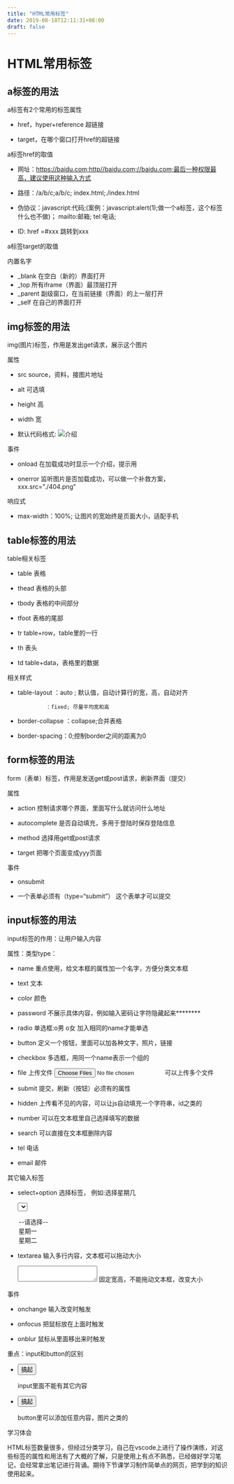 ```yaml
---
title: "HTML常用标签"
date: 2019-08-18T12:11:31+08:00
draft: false
---
```


# HTML常用标签

## a标签的用法

a标签有2个常用的标签属性

* href，hyper+reference     超链接

* target，在哪个窗口打开href的超链接

a标签href的取值

* 网址：https://baidu.com;http//baidu.com;//baidu.com;最后一种权限最高，建议使用这种输入方式

* 路径：/a/b/c;a/b/c;  index.html;./index.html

* 伪协议：javascript:代码;(案例：javascript:alert(1);做一个a标签，这个标签什么也不做)；    mailto:邮箱;       tel:电话;

* ID:   href =#xxx   跳转到xxx

a标签target的取值

内置名字
* _blank    在空白（新的）界面打开
* _top      所有iframe（界面）最顶层打开
* _parent   副级窗口，在当前链接（界面）的上一层打开
* _self     在自己的界面打开

## img标签的用法

img(图片)标签，作用是发出get请求，展示这个图片

属性

* src       source，资料，接图片地址

* alt       可选填

* height    高
 
* width     宽

* 默认代码格式: <img src="图片" alt ="介绍">

事件

* onload    在加载成功时显示一个介绍，提示用

* onerror   监听图片是否加载成功，可以做一个补救方案，xxx.src="./404.png"

响应式

* max-width：100%; 让图片的宽始终是页面大小，适配手机

## table标签的用法

table相关标签

* table         表格
  
* thead         表格的头部

* tbody         表格的中间部分
  
* tfoot         表格的尾部
  
* tr            table+row，table里的一行
  
* th            表头

* td            table+data，表格里的数据
  
相关样式

* table-layout ：auto ; 默认值，自动计算行的宽，高，自动对齐     
             
               ：fixed; 尽量平均宽和高

* border-collapse ：collapse;合并表格
  
* border-spacing：0;控制border之间的距离为0 
  
## form标签的用法

form（表单）标签，作用是发送get或post请求，刷新界面（提交）

属性

* action         控制请求哪个界面，里面写什么就访问什么地址
  
* autocomplete   是否自动填充，多用于登陆时保存登陆信息
  
* method         选择用get或post请求
  
* target         把哪个页面变成yyy页面

事件

* onsubmit

* 一个表单必须有（type=“submit”） 这个表单才可以提交

## input标签的用法

input标签的作用：让用户输入内容

属性：类型type：

* name        重点使用，给文本框的属性加一个名字，方便分类文本框 

* text        文本
  
* color       颜色
  
* password    不展示具体内容，例如输入密码让字符隐藏起来********
  
* radio       单选框:o男 o女  加入相同的name才能单选
 
* button      定义一个按钮，里面可以加各种文字，照片，链接
  
* checkbox    多选框，用同一个name表示一个组的
  
* file        上传文件   <input type="file" multiple>可以上传多个文件
  
* submit      提交，刷新（按钮）必须有的属性
  
* hidden      上传看不见的内容，可以让js自动填充一个字符串，id之类的

* number      可以在文本框里自己选择填写的数据
  
* search      可以直接在文本框删除内容
  
* tel         电话
  
* email       邮件

其它输入标签

* select+option   选择标签， 例如:选择星期几

  <select>  是真正的值  用户看见的值

    <option value ="">--请选择--</option>

    <option value ="1">星期一</option>

    <option value ="2">星期二</option>

   </select>

* textarea    输入多行内容，文本框可以拖动大小
  
  <textarea style = "resize : nome; width = 50%; height = 200px; ">

    </textarea>                     固定宽高，不能拖动文本框，改变大小

事件

* onchange      输入改变时触发
  
* onfocus       把鼠标放在上面时触发

* onblur        鼠标从里面移出来时触发

重点：input和button的区别

* <input type ="submit" value ="搞起"/>
  
    input里面不能有其它内容

* <button type ="submit">搞起</button>

    button里可以添加任意内容，图片之类的

学习体会

HTML标签数量很多，但经过分类学习，自己在vscode上进行了操作演练，对这些标签的属性和用法有了大概的了解，只是使用上有点不熟悉，已经做好学习笔记，会经常拿出笔记进行背诵。期待下节课学习制作简单点的网页，把学到的知识使用起来。

